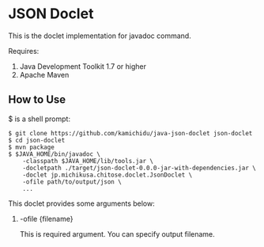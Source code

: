 JSON Doclet
====================================================================================================
This is the doclet implementation for javadoc command.

Requires:

1. Java Development Toolkit 1.7 or higher
1. Apache Maven

How to Use
----------------------------------------------------------------------------------------------------
$ is a shell prompt:
```sh:
$ git clone https://github.com/kamichidu/java-json-doclet json-doclet
$ cd json-doclet
$ mvn package
$ $JAVA_HOME/bin/javadoc \
    -classpath $JAVA_HOME/lib/tools.jar \
    -docletpath ./target/json-doclet-0.0.0-jar-with-dependencies.jar \
    -doclet jp.michikusa.chitose.doclet.JsonDoclet \
    -ofile path/to/output/json \
    ...
```

This doclet provides some arguments below:

1. -ofile {filename}

    This is required argument.
    You can specify output filename.
